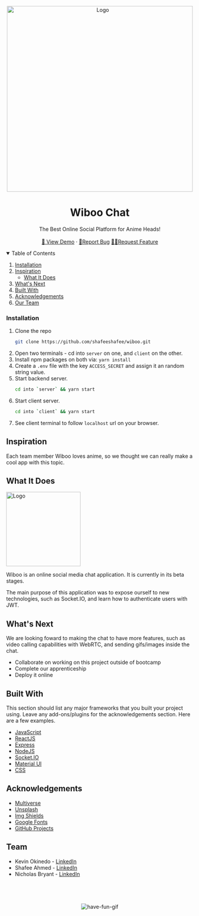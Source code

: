 ### 

<!-- PROJECT LOGO -->
<br />
<p align="center">
  <a href="https://github.com/shafeeshafee/wiboo">
    <img height="500" width="auto" src="https://i.imgur.com/fl76Y8D.png" alt="Logo">
  </a>

  <h1 align="center">Wiboo Chat</h1>

  <p align="center">
   The Best Online Social Platform for Anime Heads!
    <br />
    <br />
    <a href="https://drive.google.com/file/d/19d-jW-OWbmJs9IbzI-d6IqU58TS1DkR2/view?usp=sharing">👀 View Demo</a>
    ·
    <a href="mailto:shafeelinks@gmail.com">🐛Report Bug</a>
    <a href="mailto:amirrorphone@gmail.com">✍🏽Request Feature</a>
  </p>
</p>



<!-- TABLE OF CONTENTS -->
<details open="open">
  <summary>Table of Contents</summary>
  <ol>
    <li>
      <a href="#installation">Installation</a>
      <li>
      <a href="#inspiration">Inspiration</a>
      <ul>
        <li><a href="#what-it-does">What It Does</a></li>
      </ul>
    </li>
    <li><a href="#whats-next">What's Next</a></li>
    <li><a href="#built-with">Built With</a></li>
    <li><a href="#acknowledgements">Acknowledgements</a></li>
    <li><a href="#our-team">Our Team</a></li>
  </ol>
</details>



<!-- ABOUT THE PROJECT -->
### Installation

1. Clone the repo
   ```sh
   git clone https://github.com/shafeeshafee/wiboo.git
   ```
2. Open two terminals - cd into `server` on one, and `client` on the other.
3. Install npm packages on both via: `yarn install`
4. Create a `.env` file with the key `ACCESS_SECRET` and assign it an random string value.
6. Start backend server.
    ```sh
    cd into `server` && yarn start
    ```
7. Start client server.
    ```sh
    cd into `client` && yarn start
    ```
8. See client terminal to follow `localhost` url on your browser.


## Inspiration 

Each team member Wiboo loves anime, so we thought we can really make a cool app with this topic.

## What It Does

<img height="200" width="200" src="https://i.imgur.com/83hb93t.jpeg" alt="Logo" />

Wiboo is an online social media chat application. It is currently in its beta stages.


The main purpose of this application was to expose ourself to new technologies, such as Socket.IO, and learn how to authenticate users with JWT.

## What's Next 

We are looking foward to making the chat to have more features, such as video calling capabilities with WebRTC, and sending gifs/images inside the chat.

* Collaborate on working on this project outside of bootcamp
* Complete our apprenticeship
* Deploy it online

<!-- BUILT WITH -->
## Built With 

This section should list any major frameworks that you built your project using. Leave any add-ons/plugins for the acknowledgements section. Here are a few examples.

* [JavaScript](https://javascript.com)
* [ReactJS](https://reactjs.org)
* [Express](https://expressjs.com/)
* [NodeJS](https://nodejs.org/en/)
* [Socket.IO](https://socket.io/)
* [Material UI](https://mui.com/getting-started/usage/)
* [CSS](https://www.w3schools.com/Css/)

<!-- ACKNOWLEDGEMENTS -->
## Acknowledgements

* [Multiverse](https://www.multiverse.io/en-US) 
* [Unsplash](https://www.figma.com/)
* [Img Shields](https://shields.io)
* [Google Fonts](https://fonts.google.com/)
* [GitHub Projects](https://github.com/features/issues/)

<!-- CONTACT -->
## Team

* Kevin Okinedo - [LinkedIn](https://www.linkedin.com/in/kevin-okinedo-39538719b/)
* Shafee Ahmed - [LinkedIn](https://www.linkedin.com/in/shafeelinks/)
* Nicholas Bryant - [LinkedIn](https://www.linkedin.com/in/nickbryantd/)

### 
<br/><br/>

<p align="center">
  <img src="https://c.tenor.com/Pfaq9oVbs8gAAAAM/have-fun-wink.gif" alt="have-fun-gif" />
</p>
